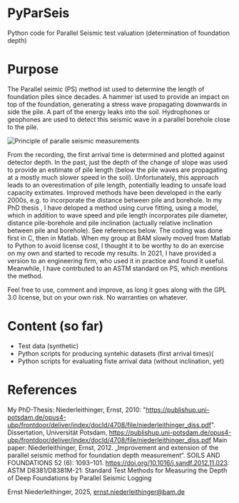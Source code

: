 # PyParSeis
Python code for Parallel Seismic test valuation (determination of foundation depth)

# Purpose
The Parallel seimic (PS) method ist used to determine the length of foundation piles since decades. A hammer ist used to provide an impact on top of the foundation, generating a stress wave propagating downwards in side the pile. A part of the energy leaks into the soil. Hydrophones or geophones are used to detect this seismic wave in a parallel borehole close to the pile.

![Principle of paralle seismic measurements](/../main/ParSeis-principle.jpg) 

From the recording, the first arrival time is determined and plotted against detector depth. In the past, just the depth of the change of slope was used to provide an estimate of pile length (below the pile waves are propagating at a mostly much slower speed in the soil). Unfortunately, this approach leads to an overestimation of pile length, potentially leading to unsafe load capacity extimates. Improved methods have been developed in the early 2000s, e.g. to incorporate the distance between pile and borehole.
In my PhD thesis , I have deloped a method using curve fitting, using a model, which in addition to wave speed and pile length incorporates pile diameter, distance pile-borehole and pile inclination (actually relative inclination between pile and borehole). See references below. The coding was done first in C, then in Matlab. When my group at BAM slowly moved from Matlab to Python to avoid license cost, I thought it to be worthy to do an exercise on my own and started to recode my results. In 2021, I have provided a version to an engineering firm, who used it in practice and found it useful. Meanwhile, I have contrbuted to an ASTM standard on PS, which mentions the method.  

Feel free to use, comment and improve, as long it goes along with the GPL 3.0 license, but on your own risk. No warranties on whatever.

# Content (so far)
- Test data (synthetic)
- Python scripts for producing syntehic datasets (first arrival times)(
- Python scripts for evaluating fiste arrival data (without inclination, yet)

# References
My PhD-Thesis: Niederleithinger, Ernst, 2010: "https://publishup.uni-potsdam.de/opus4-ubp/frontdoor/deliver/index/docId/4708/file/niederleithinger_diss.pdf". Dissertation, Universität Potsdam, https://publishup.uni-potsdam.de/opus4-ubp/frontdoor/deliver/index/docId/4708/file/niederleithinger_diss.pdf
Main paper: Niederleithinger, Ernst, 2012. „Improvement and extension of the parallel seismic method for foundation depth measurement“. SOILS AND FOUNDATIONS 52 (6): 1093–101. https://doi.org/10.1016/j.sandf.2012.11.023.
ASTM D8381/D8381M-21: Standard Test Methods for Measuring the Depth of Deep Foundations by Parallel Seismic Logging

Ernst Niederleithinger, 2025, ernst.niederleithinger@bam.de
 
